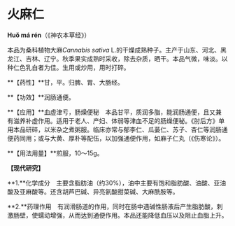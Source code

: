 # 火麻仁

**Huǒ má rén**（《神农本草经》）

本品为桑科植物大麻*Cannabis sativa* L.的干燥成熟种子。主产于山东、河北、黑龙江、吉林、辽宁。秋季果实成熟时采收，除去杂质，晒干。本品气微，味淡。以种仁色乳白者为佳。生用或炒用，用时打碎。

**【药性】**甘，平。归脾、胃、大肠经。

**【功效】**润肠通便。

**【应用】**血虚津亏，肠燥便秘　本品甘平，质润多脂，能润肠通便，且又兼有滋养补虚作用。适用于老人、产妇、体弱等津血不足的肠燥便秘。《肘后方》单用本品研碎，以米杂之煮粥服。临床亦常与郁李仁、瓜蒌仁、苏子、杏仁等润肠通便药同用；或与大黄、厚朴等配伍，以加强通便作用，如麻子仁丸（《伤寒论》）。

**【用法用量】**煎服，10～15g。

**【现代研究】**

**1.**化学成分　主要含脂肪油（约30%），油中主要有饱和脂肪酸、油酸、亚油酸及亚麻酸等。还含胡芦巴碱、异亮氨酸甜菜碱、大麻酰胺等。

**2.**药理作用　有润滑肠道的作用，同时在肠中遇碱性肠液后产生脂肪酸，刺激肠壁，使蠕动增强，从而达到通便作用。本品还能降低血压以及阻止血脂上升。